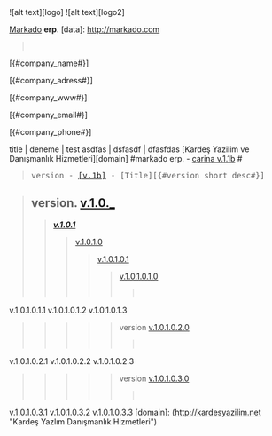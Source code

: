 <MTMarkdownOptions output='raw'>
![alt text][logo]
![alt text][logo2]

[logo]: http://kardesyazilim.net/kardes_yazilim_transparent.png "Kardeş Yazılım Danışmanlık Hizmetleri"
[logo2]: http://kardesyazilim.net/markado.png "Kardeş Yazılım Danışmanlık Hizmetleri"
 

[Markado](http://markado.com) **erp**.
[data]: http://markado.com

><pre>
<p>[{#company_name#}]</p>
<p>[{#company_adress#}]</p>
<p>[{#company_www#}]</p>
<p>[{#company_email#}]</p>
<p>[{#company_phone#}]</p>
</pre>


title | deneme | test
asdfas | dsfasdf | dfasfdas
[Kardeş Yazilim ve Danışmanlık Hizmetleri][domain]
#markado erp. - [carina v.1.1b](_push/v.1.1.b.md) #



><pre>version - <a href="" >[v.1b]</a> - [Title][{#version_short_desc#}]</pre>


>## version. [v.1.0._](/_push/v.1.0.md "v.1.0")
>>[***v.1.0.1***](/_push/v.1.0.1.md)
>>>[v.1.0.1.0](/_push/v.1.0.1.0.md)
>>>>[v.1.0.1.0.1](/_push/v.1.0.1.0.1.md)
>>>>>[v.1.0.1.0.1.0]()
>>>>>><pre>
<a herf="">v.1.0.1.0.1.1</a>
<a herf="">v.1.0.1.0.1.2</a>
<a herf="">v.1.0.1.0.1.3</a>
</pre>

>>>>> version [v.1.0.1.0.2.0]() 
>>>>>><pre>
<a herf="">v.1.0.1.0.2.1</a>
<a herf="">v.1.0.1.0.2.2</a>
<a herf="">v.1.0.1.0.2.3</a>
</pre>

>>>>> version [v.1.0.1.0.3.0]() 
>>>>>><pre>
<a herf="">v.1.0.1.0.3.1</a>
<a herf="">v.1.0.1.0.3.2</a>
<a herf="">v.1.0.1.0.3.3</a>
</pre>
[domain]: (http://kardesyazilim.net "Kardeş Yazlım Danışmanlık Hizmetleri")


</MTMarkdownOptions>
